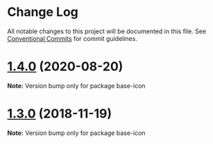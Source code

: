 # Change Log

All notable changes to this project will be documented in this file.
See [Conventional Commits](https://conventionalcommits.org) for commit guidelines.

# [1.4.0](https://github.com/ambar/reiconify/compare/v1.3.1...v1.4.0) (2020-08-20)

**Note:** Version bump only for package base-icon





# [1.3.0](https://github.com/ambar/reiconify/compare/v1.2.2...v1.3.0) (2018-11-19)

**Note:** Version bump only for package base-icon
